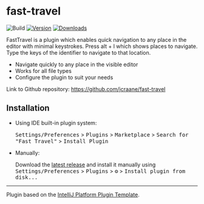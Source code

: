 # fast-travel

![Build](https://github.com/jcraane/fast-travel/workflows/Build/badge.svg)
[![Version](https://img.shields.io/jetbrains/plugin/v/PLUGIN_ID.svg)](https://plugins.jetbrains.com/plugin/PLUGIN_ID)
[![Downloads](https://img.shields.io/jetbrains/plugin/d/PLUGIN_ID.svg)](https://plugins.jetbrains.com/plugin/PLUGIN_ID)

<!-- Plugin description -->
FastTravel is a plugin which enables quick navigation to any place in the editor with minimal keystrokes. Press alt + l which shows places to navigate. Type the keys of the identifier to navigate to that location.

- Navigate quickly to any place in the visible editor
- Works for all file types
- Configure the plugin to suit your needs

Link to Github repository: https://github.com/jcraane/fast-travel
<!-- Plugin description end -->

## Installation

- Using IDE built-in plugin system:
  
  <kbd>Settings/Preferences</kbd> > <kbd>Plugins</kbd> > <kbd>Marketplace</kbd> > <kbd>Search for "Fast Travel"</kbd> >
  <kbd>Install Plugin</kbd>
  
- Manually:

  Download the [latest release](https://github.com/jcraane/fast-travel/releases/latest) and install it manually using
  <kbd>Settings/Preferences</kbd> > <kbd>Plugins</kbd> > <kbd>⚙️</kbd> > <kbd>Install plugin from disk...</kbd>


---
Plugin based on the [IntelliJ Platform Plugin Template][template].

[template]: https://github.com/JetBrains/intellij-platform-plugin-template
